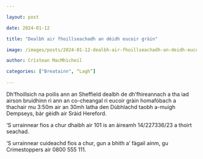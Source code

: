 ```yaml
---

layout: post

date: 2024-01-12

title: "Dealbh air fhoillseachadh an dèidh eucoir gràin"

image: /images/posts/2024-01-12-dealbh-air-fhoillseachadh-an-deidh-eucoir-grain.jpg

author: Crìstean MacMhìcheil

categories: ["Breatainn", “Lagh”]
  
---
```


Dh’fhoillsich na poilis ann an Sheffield dealbh de dh’fhireannach a tha iad airson bruidhinn ri ann an co-cheangal ri eucoir gràin homafòbach a thachair mu 3:50m air an 30mh latha den Dùbhlachd taobh a-muigh Dempseys, bàr gèidh air Sràid Hereford.

‘S urrainnear fios a chur dhaibh air 101 is an àireamh 14/227336/23 a thoirt seachad.

‘S urrainnear cuideachd fios a chur, gun a bhith a’ fàgail ainm, gu Crimestoppers air 0800 555 111.